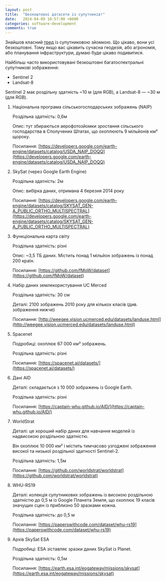 ```yaml
---
layout: post
title:  "Безкоштовні датасети із супутників!"
date:   2024-04-09 18:57:00 +0600
categories: software-development
comments: true
---
```


Знайшов класний [тред](https://twitter.com/yohaniddawela/status/1777300378087731378) із супутниковою зйомкою.
Що цікаво, вони усі безкоштовні. Тому якщо вас цікавить сучасна геодезія, або агрономія, або планування інфраструктури, думаю буде цікаво подивитися.

Найбільш часто використовувані безкоштовні багатоспектральні супутникові зображення:

- Sentinel 2
- Landsat-8

<!--more-->

Sentinel 2 має роздільну здатність ~10 м (для RGB), а Landsat-8 — ~30 м (для RGB).

<!--more-->

1. Національна програма сільськогосподарських зображень (NAIP)

    Роздільна здатність: 0,6м

    Опис: тут збираються аерофотозйомки зростання сільського господарства в Сполучених Штатах, що охоплюють 9 мільйонів км² щороку.

    Посилання: [https://developers.google.com/earth-engine/datasets/catalog/USDA_NAIP_DOQQ](https://developers.google.com/earth-engine/datasets/catalog/USDA_NAIP_DOQQ)


2. SkySat (через Google Earth Engine)

    Роздільна здатність: 2м

    Опис: вибірка даних, отримана 4 березня 2014 року

    Посилання: [https://developers.google.com/earth-engine/datasets/catalog/SKYSAT_GEN-A_PUBLIC_ORTHO_MULTISPECTRAL](https://developers.google.com/earth-engine/datasets/catalog/SKYSAT_GEN-A_PUBLIC_ORTHO_MULTISPECTRAL)

3. Функціональна карта світу

    Роздільна здатність: різні

    Опис: ~3,5 ТБ даних. Містить понад 1 мільйон зображень із понад 200 країн.	

    Посилання: [https://github.com/fMoW/dataset](https://github.com/fMoW/dataset)

4. Набір даних землекористування UC Merced

    Роздільна здатність: 30 см

    Деталі: 2100 зображень 2010 року для кількох класів (див. зображення нижче)

    Посилання: [http://weegee.vision.ucmerced.edu/datasets/landuse.html](http://weegee.vision.ucmerced.edu/datasets/landuse.html)

5. Spacenet

    Подробиці: охоплює 67 000 км² зображень.

    Роздільна здатність: різні

    Посилання: [https://spacenet.ai/datasets/](https://spacenet.ai/datasets/)

6. Дані AID

    Деталі: складається з 10 000 зображень із Google Earth.

    Роздільна здатність: різні

    Посилання: [https://captain-whu.github.io/AID/](https://captain-whu.github.io/AID/)

7. WorldStrat

    Деталі: це хороший набір даних для навчання моделей із надвисокою роздільною здатністю.

    Він охоплює 10 000 км² і містить тимчасово узгоджені зображення високої та низької роздільної здатності Sentinel-2.

    Роздільна здатність: 1,5м

    Посилання: [https://github.com/worldstrat/worldstrat](https://github.com/worldstrat/worldstrat)

8. WHU-RS19

    Деталі: колекція супутникових зображень із високою роздільною здатністю до 0,5 м із Google Планета Земля, що охоплює 19 класів значущих сцен із приблизно 50 зразками кожна.

    Роздільна здатність: до 0,5 м

    Посилання: [https://paperswithcode.com/dataset/whu-rs19](https://paperswithcode.com/dataset/whu-rs19)

9. Архів SkySat ESA

    Подробиці: ESA зіставляє зразки даних SkySat із Planet.

    Роздільна здатність: 0,5м

    Посилання: [https://earth.esa.int/eogateway/missions/skysat](https://earth.esa.int/eogateway/missions/skysat)